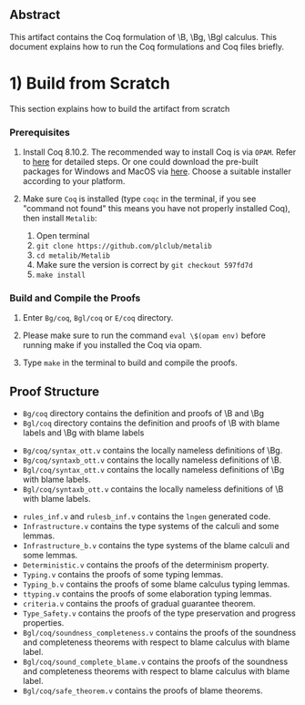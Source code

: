 ## Abstract

This artifact contains the Coq formulation of \B, \Bg, \Bgl calculus. This document 
explains how to run the Coq formulations and Coq files briefly. 


# 1) Build from Scratch #

This section explains how to build the artifact from scratch

### Prerequisites

1. Install Coq 8.10.2.
   The recommended way to install Coq is via `OPAM`. Refer to
   [here](https://coq.inria.fr/opam/www/using.html) for detailed steps. Or one could
   download the pre-built packages for Windows and MacOS via
   [here](https://github.com/coq/coq/releases/tag/V8.10.2). Choose a suitable installer
   according to your platform.

2. Make sure `Coq` is installed (type `coqc` in the terminal, if you see "command
   not found" this means you have not properly installed Coq), then install `Metalib`:
   1. Open terminal
   2. `git clone https://github.com/plclub/metalib`
   3. `cd metalib/Metalib`
   4.  Make sure the version is correct by `git checkout 597fd7d`
   5. `make install`


### Build and Compile the Proofs

1. Enter  `Bg/coq`, `Bgl/coq` or ``E/coq``  directory.

2. Please make sure to run the command `eval \$(opam env)` before running make if 
   you installed the Coq via opam. 

3. Type `make` in the terminal to build and compile the proofs.



<!-- ## Correspondence

There are three folders and we show some important definitions and theorems correspondence with the coq formalization. The following three tables show the correspondence between lemmas discussed in paper and their source coq code. For example, one can find the `Lemma 3.5 (Preservation)` in file `Bg/coq/Type_Safety.v` and the lemma name in file is `Cast_preservation`.

| Theorems/Definitions | Description           | Files                             | Name in Coq                |
|----------------------|-----------------------|-----------------------------------|----------------------------|
| Fig. 1               | Syntax                | Bgl/coq/syntaxb\_ott.v            |                            |
| Fig. 2               | Syntax                | Bg/coq/syntax\_ott.v              |                            |
| Fig. 2               | Value                 | Bg/coq/syntax\_ott.v              | value                      |
| Fig. 2               | Ground                | Bg/coq/syntaxb\_ott.v             | Ground                     |
| Definition 3.1       | dynamic type          | Bg/coq/syntax\_ott.v              | dynamic\_type              |
| Fig. 3               | Typing                | Bg/coq/syntax\_ott.v              | Typing                     |
| Lemma 3.1            | Dynamic type          | Bg/coq/Typing.v                   | principle\_inf             |
| Lemma 3.2            | Inference             | Bg/coq/Typing.v                   | Typing\_Chk                |
| Lemma 3.3            | Typing unique         | Bg/coq/Typing.v                   | inference\_unique          |
| Fig.4                | Casting               | Bg/coq/syntax\_ott.v              | Cast                       |
| Lemma 3.4            | Casting value         | Bg/coq/Type\_Safety.v             | Cast\_value                |
| Lemma 3.5            | Preservation(casting) | Bg/coq/Type\_Safety.v             | Cast\_preservation         |
| Lemma 3.6            | Progress(casting)     | Bg/coq/Type\_Safety.v             | Cast\_progress             |
| Lemma 3.7            | Determinism(casting)  | Bg/coq/Deterministic.v            | Cast\_unique               |
| Lemma 3.8            | Consistency(casting)  | Bg/coq/Type\_Safety.v             | Cast\_sim                  |
| Fig.5                | Reduction             | Bg/coq/syntax\_ott.v              | step                       |
| Theorem 3.1          | Determinism           | Bg/coq/Deterministic.v            | step\_unique               |
| Theorem 3.2          | Preservation          | Bg/coq/Type\_Safety.v             | preservation               |
| Theorem 3.3          | Progress              | Bg/coq/Type\_Safety.v             | progress                   |
| Theorem 4.1          | Relation(labels)      | Bg/coq/Label.v                    | bgl\_to\_bg                |
| Theorem 4.1          | Relation(labels)      | Bg/coq/Label.v                    | bgl\_to\_bg\_typing        |
| Theorem 4.4          | Embedding             | Bgl/coq/embed.v                    | dynamic\_typing            |
| Theorem 4.5          | Equivalence           | Bgl/coq/embed.v                    | static\_Typing\_dyn        |
| Theorem 4.5          | Equivalence           | Bgl/coq/embed.v                    | static\_dtyping\_dyn       |
| Fig. 6               | Syntax                | Bgl/coq/syntax\_ott.v             |                            |
| Fig. 6               | value                 | Bgl/coq/syntax\_ott.v             | value                      |
| Fig. 6               | Ground type           | Bgl/coq/syntaxb\_ott.v            | Ground                     |
| Fig. 6               | Typing                | Bgl/coq/syntax\_ott.v             | Typing                     |
| Fig. 7               | Cast                  | Bgl/coq/syntax\_ott.v             | Cast                       |
| Fig. 8               | Reduction             | Bgl/coq/syntax\_ott.v             | sstep                      |
| Fig. 9               | Reduction             | Bgl/coq/syntax\_ott.v             | step                       |
| Fig. 11              | Elaboration           | Bgl/coq/syntax\_ott.v             | typing                     |
| Fig. 11              | Elaboration           | Bgl/coq/syntax\_ott.v             | btyping                    |
| Theorem 4.2          | Elaboration           | Bgl/coq/ttyping.v                 | elaboration\_soundness     |
| Theorem 4.2          | Elaboration           | Bgl/coq/ttyping.v                 | btyping\_typing            |
| Lemma 4.1            | Soundness(cast)       | Bgl/coq/soundness\_completeness.v | Casting\_soundness         |
| Lemma 4.2            | Soundness(cast)       | Bgl/coq/sound\_complete\_blame.v  | Cast\_soundness\_blame     |
| Lemma 4.3            | Completeness(cast)    | Bgl/coq/soundness\_completeness.v | Cast\_completeness         |
| Lemma 4.4            | Completeness(cast)    | Bgl/coq/sound\_complete\_blame.v  | Cast\_completeness\_blame  |
| Theorem 4.3          | Sound,complete        | Bgl/coq/soundness\_completeness.v | soundness                  |
| Theorem 4.3          | Sound,complete        | Bgl/coq/soundness\_completeness.v | soundness\_blame           |
| Theorem 4.3          | Sound,complete        | Bgl/coq/sound\_complete\_blame.v  | divergesl                  |
| Theorem 4.3          | Sound,complete        | Bgl/coq/soundness\_completeness.v | completeness               |
| Theorem 4.3          | Sound,complete        | Bgl/coq/sound\_complete\_blame.v  | completeness\_blame        |
| Theorem 4.3          | Sound,complete        | Bgl/coq/sound\_complete\_blame.v  | divergesr                  |
| Fig.12               | Type precision        | Bgl/coq/syntax\_ott.v             | tpre                       |
| Fig.12               | Expression precision  | Bgl/coq/syntax\_ott.v             | epre                       |
| Theorem 4.6          | SGG                   | Bgl/coq/criteria.v                | SGG\_both                  |
| Lemma 4.5            | DGG(casting)          | Bgl/coq/criteria.v                | Cast\_dgg                  |
| Theorem 4.7          | DGG1                  | Bgl/coq/criteria.v                | dynamic\_guarantee\_dir    |
| Theorem 4.8          | DGG2                  | Bgl/coq/criteria.v                | dynamic\_guarantee\_less   |
| Theorem 4.8          | DGG2                  | Bgl/coq/criteria.v                | dynamic\_guarantee\_blame |
| Theorem 4.9          | DGG                   | Bgl/coq/criteria.v                | dynamic\_guarantees        |
| Theorem 4.9          | DGG                   | Bgl/coq/criteria.v                | diverge\_case              |
| Theorem 4.9          | DGG                   | Bgl/coq/criteria.v                | dynamic\_guarantees\_less  |
| Theorem 4.9          | DGG                   | Bgl/coq/criteria.v                | dynamic\_guarantees\_blame |
| Fig.13               | Subtyping             | Bgl/coq/syntax\_ott.v             | sub                        |
| Fig.13               | Positive              | Bgl/coq/syntax\_ott.v             | suba                       |
| Fig.13               | Negative              | Bgl/coq/syntax\_ott.v             | subb                       |
| Fig.13               | Safe expression       | Bgl/coq/syntax\_ott.v             | Safe                       |
| Lemma 4.6            | Fractoring(subtype)   | Bgl/coq/safe\_theorem.v           | sub\_factoring\_right     |
| Lemma 4.6            | Fractoring(subtype)   | Bgl/coq/safe\_theorem.v           | sub\_factoring            |
| Lemma 4.7            | Fractoring(precision) | Bgl/coq/safe\_theorem.v           | tpre\_factoring           |
| Lemma 4.7            | Fractoring(precision) | Bgl/coq/safe\_theorem.v           | tpre\_factoring\_right    |
| Lemma 4.8            | Preservation(safe)    | Bgl/coq/safe\_theorem.v           | safe\_preservation         |
| Lemma 4.9            | Progress(safe)        | Bgl/coq/safe\_theorem.v           | safe\_progress             |
| Fig. 14              | Syntax                | E/coq/syntax\_ott.v               |                            |
| Fig. 15              | Typing                | E/coq/syntax\_ott.v               | Typing                     |
| Fig. 15              | Type precision        | E/coq/syntax\_ott.v               | tpre                       |
| Definition 5.1       | Dynamic type          | E/coq/syntax\_ott.v               | dynamic\_type            |
| Lemma 5.1            | Dynamic type          | E/coq/Typing.v                    | principle\_inf              |
| Lemma 5.2            | Dynamic type          | E/coq/Typing.v                    | principle\_inf2            |
| Lemma 5.3            | Inference unique      | E/coq/Typing.v                    | inference\_unique          |
| Fig. 16              | Casting               | E/coq/ syntax\_ott.v              | Cast                       |
| Fig. 17              | Reduction             | E/coq/ syntax\_ott.v              | step                       |
| Fig. 17              | Meet                  | E/coq/ syntax\_ott.v              | meet                       |
| Lemma 5.4            | Preservation(casting) | E/coq/Type\_safety.v              | Cast\_preservation         |
| Lemma 5.5            | Progress(casting)     | E/coq/Type\_safety.v              | Cast\_progress             |
| Lemma 5.6            | Determinism(casting)  | E/coq/Deterministic.v             | Cast\_unique               |
| Theorem 5.1          | Determinism           | E/coq/Deterministic.v             | step\_unique               |
| Theorem 5.2          | Preservation          | E/coq/Type\_Safety.v              | preservation               |
| Theorem 5.3          | Progress              | E/coq/Type\_Safety.v              | Progress                   |
| Fig. 18              | Term precision        | E/coq/syntax\_ott.v               | epre                       |
| Theorem 5.4          | Embedding             | E/coq/embed.v                    | dynamic\_typing            |
| Theorem 5.5          | SGG                   | E/coq/criteria.v                  | SGG\_both                  |
| Lemma 5.7            | DGG(casting)          | E/coq/criteria.v                  | Cast\_dgg                  |
| Theorem 5.6          | DGG                   | E/coq/criteria.v                  | dynamic\_guaranteel\_dir   |
| Theorem 5.7          | DGG                   | E/coq/criteria.v                  | DGGL                       |
| Theorem 5.7          | DGG                   | E/coq/criteria.v                  | DGGR                       |
| Theorem 5.7          | DGG                   | E/coq/criteria.v                  | Diverge                    | -->


## Proof Structure

- `Bg/coq` directory contains the definition and proofs of \B and \Bg
- `Bgl/coq` directory contains the definition and proofs of \B with blame labels and \Bg with blame labels  
<!-- - `E/coq` directory contains the definition and proofs of \e -->
- `Bg/coq/syntax_ott.v` contains the locally nameless definitions of \Bg.
- `Bg/coq/syntaxb_ott.v` contains the locally nameless definitions of \B.
- `Bgl/coq/syntax_ott.v` contains the locally nameless definitions of \Bg with blame labels.
- `Bgl/coq/syntaxb_ott.v` contains the locally nameless definitions of \B with blame labels.
<!-- - `E/coq/syntax_ott.v` contains the locally nameless definitions of \Bg. -->
- `rules_inf.v` and `rulesb_inf.v` contains the `lngen` generated code.
- `Infrastructure.v` contains the type systems of the calculi and some lemmas.
- `Infrastructure_b.v` contains the type systems of the blame calculi and some lemmas.
- `Deterministic.v` contains the proofs of the determinism property.
- `Typing.v` contains the proofs of some typing lemmas.
- `Typing_b.v` contains the proofs of some blame calculus typing lemmas.
- `ttyping.v` contains the proofs of some elaboration typing lemmas.
- `criteria.v` contains the proofs of gradual guarantee theorem.
- `Type_Safety.v` contains the proofs of the type preservation and progress properties.
- `Bgl/coq/soundness_completeness.v` contains the proofs of the soundness and completeness theorems with respect to blame calculus with  blame   label.
- `Bgl/coq/sound_complete_blame.v` contains the proofs of the soundness and completeness theorems with respect to blame calculus with blame label.
- `Bgl/coq/safe_theorem.v` contains the proofs of blame theorems.
